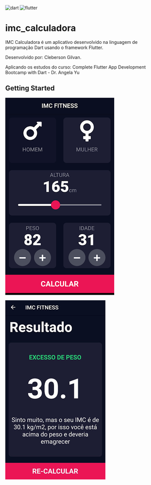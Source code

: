 ![dart](https://img.shields.io/badge/dart-%230175C2.svg?&style=for-the-badge&logo=dart&logoColor=white) ![flutter](https://img.shields.io/badge/Flutter%20-%2302569B.svg?&style=for-the-badge&logo=Flutter&logoColor=white)

# imc_calculadora

IMC Calculadora é um aplicativo desenvolvido na linguagem de programação Dart usando o framework Flutter.

Desenvolvido por:
Cleberson Gilvan.

Aplicando os estudos do curso: 
Complete Flutter App Development Bootcamp with Dart - Dr. Angela Yu


## Getting Started

![HomePage](to_readme/1.png) 

![ResultPage](to_readme/2.jpg)
